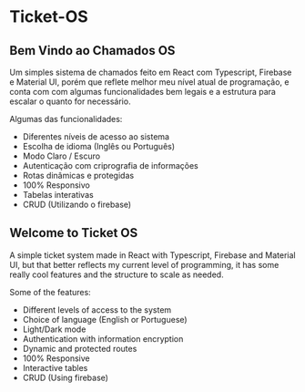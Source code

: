 # Ticket-OS

## Bem Vindo ao Chamados OS

Um simples sistema de chamados feito em React com Typescript, Firebase e Material UI, porém que reflete melhor meu nível atual de programação, e conta com com algumas funcionalidades bem legais e a estrutura para escalar o quanto for necessário.

Algumas das funcionalidades:

- Diferentes níveis de acesso ao sistema
- Escolha de idioma (Inglês ou Português)
- Modo Claro / Escuro
- Autenticação com criprografia de informações
- Rotas dinâmicas e protegidas
- 100% Responsivo
- Tabelas interativas
- CRUD (Utilizando o firebase)

## Welcome to Ticket OS

A simple ticket system made in React with Typescript, Firebase and Material UI, but that better reflects my current level of programming, it has some really cool features and the structure to scale as needed.

Some of the features:

- Different levels of access to the system
- Choice of language (English or Portuguese)
- Light/Dark mode
- Authentication with information encryption
- Dynamic and protected routes
- 100% Responsive
- Interactive tables
- CRUD (Using firebase)

